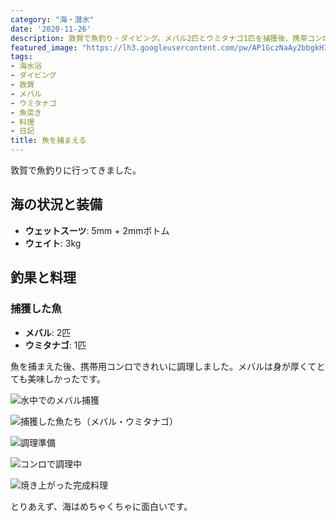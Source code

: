```yaml
---
category: "海・潜水"
date: '2020-11-26'
description: 敦賀で魚釣り・ダイビング。メバル2匹とウミタナゴ1匹を捕獲後、携帯コンロで調理して味わいました。
featured_image: "https://lh3.googleusercontent.com/pw/AP1GczNaAy2bbgkHIZQFOr4bHyKGW21QlDNKWfHgbAieg5TRpBdDV8dy_fdFul56DuY23iJCV5cEDETchRfiya_tLofRY-u8acnzGs5puv0NOklKkHuOygcJ=s800-no-gm?authuser=0"
tags:
- 海水浴
- ダイビング
- 敦賀
- メバル
- ウミタナゴ
- 魚突き
- 料理
- 日記
title: 魚を捕まえる
---
```


<!-- 元のGoogle Photosリンク: https://photos.app.goo.gl/NTcpmwWgyZgz3BTk8 -->


敦賀で魚釣りに行ってきました。

## 海の状況と装備
- **ウェットスーツ**: 5mm + 2mmボトム
- **ウェイト**: 3kg

## 釣果と料理

### 捕獲した魚
- **メバル**: 2匹
- **ウミタナゴ**: 1匹

魚を捕まえた後、携帯用コンロできれいに調理しました。メバルは身が厚くてとても美味しかったです。

![水中でのメバル捕獲](https://lh3.googleusercontent.com/pw/AP1GczNaAy2bbgkHIZQFOr4bHyKGW21QlDNKWfHgbAieg5TRpBdDV8dy_fdFul56DuY23iJCV5cEDETchRfiya_tLofRY-u8acnzGs5puv0NOklKkHuOygcJ=s800-no-gm?authuser=0)

![捕獲した魚たち（メバル・ウミタナゴ）](https://lh3.googleusercontent.com/pw/AP1GczPFbZ3ebfYEZc4VXsOGpbvLBHgqRGdEdxOyxHUaYQfAAMcnLPvJ9AinI-qlDRwGJGWWWnN3zA4A-Qca5erEfCtycIQiEmRuGMUuqiBza8_bYh-arNekFdBgb9dIE2jVxB_js-AebcHqxIoCF4iEagr3Iw=s800-no-gm?authuser=0)

![調理準備](https://lh3.googleusercontent.com/pw/AP1GczNBNJAbTDb02wec9T5QAnTfLIYiZOEDXB8C3nXOv3YDlOFw-2vx6_CjL0WXTLZnWKLZsfkYtKUJ6xuMWW_TcHFwOuS6HM8A5VueUiaMvG0IwQKOIqSEMx7zRr3bLXOLNFXqyU26Rtm2oqDZinTlymTWuw=s800-no-gm?authuser=0)

![コンロで調理中](https://lh3.googleusercontent.com/pw/AP1GczPsQJQwwPUy4b0N-zkuMcdDZ3TEKskQeU7LlVEmZA9RxqCDfS5lTLK_nACz-U3UTHJAEx_xHFgTCrMf-Ue4Z9Kb6IjH0o95ioWpxmeBOQoEgeNXPPvpcBLUBq7aVOXLZyml3a6DDcEyCnTquj1p4-UXjw=s800-no-gm?authuser=0)

![焼き上がった完成料理](https://lh3.googleusercontent.com/pw/AP1GczMxW6l-v-Zxj0Xw6Hg9BOVpCwmmfSUPdUitSYyJARrvK4O5SBBAnMKSKq4oP5C_1IIIKr3B_2Tbf71mrq9KTlKA8f9Scmi-8YeDG0F3D0xbMpjwm7eFQEIQHtHBwiY3Ce0cHIkBlpmiMJWCot-Z4HCYmQ=s800-no-gm?authuser=0)

とりあえず、海はめちゃくちゃに面白いです。